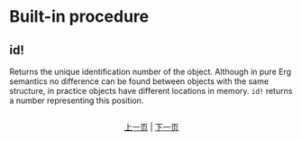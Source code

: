 # Built-in procedure

## id!

Returns the unique identification number of the object.
Although in pure Erg semantics no difference can be found between objects with the same structure, in practice objects have different locations in memory.
`id!` returns a number representing this position.

```python
```

<p align='center'>
    <a href='./08_procedure.md'>上一页</a> | <a href='./10_array.md'>下一页</a>
</p>
